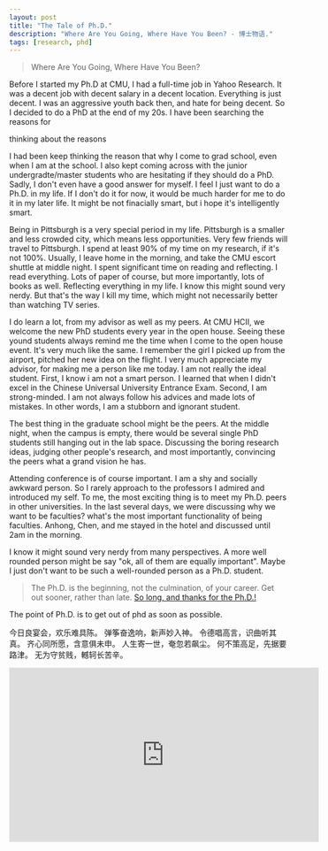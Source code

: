 ```yaml
---
layout: post
title: "The Tale of Ph.D."
description: "Where Are You Going, Where Have You Been? - 博士物语."
tags: [research, phd]
---
```


> Where Are You Going, Where Have You Been? 

Before I started my Ph.D at CMU, I had a full-time job in Yahoo Research. It was a decent job with decent salary in a decent location. Everything is just decent. I was an aggressive youth back then, and hate for being decent. So I decided to do a PhD at the end of my 20s. I have been searching the reasons for 

 thinking about the reasons

I had been keep thinking the reason that why I come to grad school, even when I am at the school. I also kept coming across with the junior undergradte/master students who are hesitating if they should do a PhD. Sadly, I don't even have a good answer for myself. I feel I just want to do a Ph.D. in my life. If I don't do it for now, it would be much harder for me to do it in my later life. It might be not finacially smart, but i hope it's intelligently smart. 

Being in Pittsburgh is a very special period in my life. Pittsburgh is a smaller and less crowded city, which means less opportunities. Very few friends will travel to Pittsburgh. I spend at least 90% of my time on my research, if it's not 100%. Usually, I leave home in the morning, and take the CMU escort shuttle at middle night. I spent significant time on  reading and reflecting. I read everything. Lots of paper of course, but more importantly, lots of books as well. Reflecting everything in my life. I know this might sound very nerdy. But that's the way I kill my time, which might not necessarily better than watching TV series. 

I do learn a lot, from my advisor as well as my peers. At CMU HCII, we welcome the new PhD students every year in the open house. Seeing these yound students always remind me the time when I come to the open house event. It's very much like the same. I remember the girl I picked up from the airport, pitched her new idea on the flight. I very much appreciate my advisor, for making me a person like me today. I am not really the ideal student. First, I know i am not a smart person. I learned that when I didn't excel in the Chinese Universal University Entrance Exam. Second, I am strong-minded. I am not always follow his advices and made lots of mistakes. In other words, I am a stubborn and ignorant student. 

The best thing in the graduate school might be the peers. At the middle night, when the campus is empty, there would be several single PhD students still hanging out in the lab space. Discussing the boring research ideas, judging other people's research, and most importantly, convincing the peers what a grand vision he has. 

Attending conference is of course important. I am a shy and socially awkward person. So I rarely approach to the professors I admired and introduced my self. To me, the most exciting thing is to meet my Ph.D. peers in other universities. In the last several days, we were discussing why we want to be faculties? what's the most important functionality of being faculties. Anhong, Chen, and me stayed in the hotel and discussed until 2am in the morning. 

I know it might sound very nerdy from many perspectives. A more well rounded person might be say "ok, all of them are equally important". Maybe I just don't want to be such a well-rounded person as a Ph.D. student.  




> The Ph.D. is the beginning, not the culmination, of your career. Get out sooner, rather than late. [So long, and thanks for the Ph.D.!](http://www.cs.unc.edu/~azuma/hitch4.html)

The point of Ph.D. is to get out of phd as soon as possible.

今日良宴会，欢乐难具陈。
弹筝奋逸响，新声妙入神。
令德唱高言，识曲听其真。
齐心同所愿，含意俱未申。
人生寄一世，奄忽若飙尘。
何不策高足，先据要路津。
无为守贫贱，轗轲长苦辛。


<iframe width="560" height="315" src="https://www.youtube-nocookie.com/embed/EtFzgycTKhw" frameborder="0" allow="autoplay; encrypted-media" allowfullscreen></iframe>